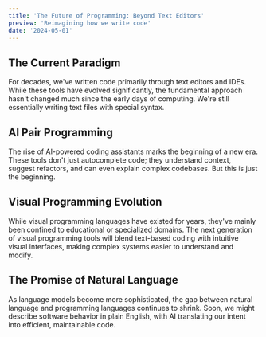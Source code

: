 ```yaml
---
title: 'The Future of Programming: Beyond Text Editors'
preview: 'Reimagining how we write code'
date: '2024-05-01'
---
```


## The Current Paradigm
For decades, we've written code primarily through text editors and IDEs. While these tools have evolved significantly, the fundamental approach hasn't changed much since the early days of computing. We're still essentially writing text files with special syntax.

## AI Pair Programming
The rise of AI-powered coding assistants marks the beginning of a new era. These tools don't just autocomplete code; they understand context, suggest refactors, and can even explain complex codebases. But this is just the beginning.

## Visual Programming Evolution
While visual programming languages have existed for years, they've mainly been confined to educational or specialized domains. The next generation of visual programming tools will blend text-based coding with intuitive visual interfaces, making complex systems easier to understand and modify.

## The Promise of Natural Language
As language models become more sophisticated, the gap between natural language and programming languages continues to shrink. Soon, we might describe software behavior in plain English, with AI translating our intent into efficient, maintainable code.